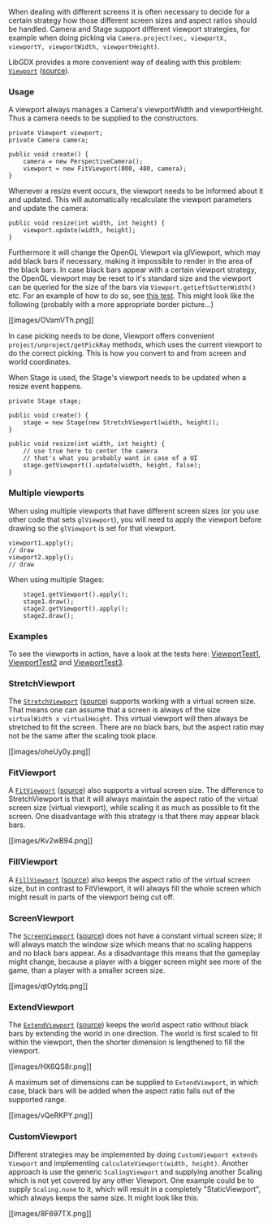 When dealing with different screens it is often necessary to decide for a certain strategy how those different screen sizes and aspect ratios should be handled. Camera and Stage support different viewport strategies, for example when doing picking via `Camera.project(vec, viewportX, viewportY, viewportWidth, viewportHeight)`.

LibGDX provides a more convenient way of dealing with this problem: [`Viewport`](http://libgdx.badlogicgames.com/nightlies/docs/api/com/badlogic/gdx/utils/viewport/Viewport.html) ([source](https://github.com/libgdx/libgdx/blob/master/gdx/src/com/badlogic/gdx/utils/viewport/Viewport.java)).

### Usage ###
A viewport always manages a Camera's viewportWidth and viewportHeight. Thus a camera needs to be supplied to the constructors.

    private Viewport viewport;
    private Camera camera;

    public void create() {
        camera = new PerspectiveCamera();
        viewport = new FitViewport(800, 480, camera);
    }

Whenever a resize event occurs, the viewport needs to be informed about it and updated. This will automatically recalculate the viewport parameters and update the camera:

    public void resize(int width, int height) {
        viewport.update(width, height);
    }

Furthermore it will change the OpenGL Viewport via glViewport, which may add black bars if necessary, making it impossible to render in the area of the black bars. In case black bars appear with a certain viewport strategy, the OpenGL viewport may be reset to it's standard size and the viewport can be queried for the size of the bars via `Viewport.getLeftGutterWidth()` etc. For an example of how to do so, see [this test](https://github.com/libgdx/libgdx/blob/master/tests/gdx-tests/src/com/badlogic/gdx/tests/ViewportTest2.java). This might look like the following (probably with a more appropriate border picture...)

[[images/OVamVTh.png]]

In case picking needs to be done, Viewport offers convenient `project/unproject/getPickRay` methods, which uses the current viewport to do the correct picking. This is how you convert to and from screen and world coordinates.

When Stage is used, the Stage's viewport needs to be updated when a resize event happens.

    private Stage stage;

    public void create() {
        stage = new Stage(new StretchViewport(width, height));
    }

    public void resize(int width, int height) {
        // use true here to center the camera
        // that's what you probably want in case of a UI
        stage.getViewport().update(width, height, false);
    }

### Multiple viewports

When using multiple viewports that have different screen sizes (or you use other code that sets `glViewport`), you will need to apply the viewport before drawing so the `glViewport` is set for that viewport.

    viewport1.apply();
    // draw
    viewport2.apply();
    // draw

When using multiple Stages:

        stage1.getViewport().apply();
        stage1.draw();
        stage2.getViewport().apply();
        stage2.draw();

### Examples

To see the viewports in action, have a look at the tests here: [ViewportTest1](https://github.com/libgdx/libgdx/blob/master/tests/gdx-tests/src/com/badlogic/gdx/tests/ViewportTest1.java), [ViewportTest2](https://github.com/libgdx/libgdx/blob/master/tests/gdx-tests/src/com/badlogic/gdx/tests/ViewportTest2.java) and [ViewportTest3](https://github.com/libgdx/libgdx/blob/master/tests/gdx-tests/src/com/badlogic/gdx/tests/ViewportTest3.java).

### StretchViewport ###
The [`StretchViewport`](http://libgdx.badlogicgames.com/nightlies/docs/api/com/badlogic/gdx/utils/viewport/StretchViewport.html) ([source](https://github.com/libgdx/libgdx/blob/master/gdx/src/com/badlogic/gdx/utils/viewport/StretchViewport.java))  supports working with a virtual screen size. That means one can assume that a screen is always of the size `virtualWidth x virtualHeight`. This virtual viewport will then always be stretched to fit the screen. There are no black bars, but the aspect ratio may not be the same after the scaling took place.

[[images/oheUy0y.png]]

### FitViewport ###
A [`FitViewport`](http://libgdx.badlogicgames.com/nightlies/docs/api/com/badlogic/gdx/utils/viewport/FitViewport.html) ([source](https://github.com/libgdx/libgdx/blob/master/gdx/src/com/badlogic/gdx/utils/viewport/FitViewport.java)) also supports a virtual screen size. The difference to StretchViewport is that it will always maintain the aspect ratio of the virtual screen size (virtual viewport), while scaling it as much as possible to fit the screen. One disadvantage with this strategy is that there may appear black bars.

[[images/Kv2wB94.png]]

### FillViewport ###
A [`FillViewport`](http://libgdx.badlogicgames.com/nightlies/docs/api/com/badlogic/gdx/utils/viewport/FillViewport.html) ([source](https://github.com/libgdx/libgdx/blob/master/gdx/src/com/badlogic/gdx/utils/viewport/FillViewport.java)) also keeps the aspect ratio of the virtual screen size, but in contrast to FitViewport, it will always fill the whole screen which might result in parts of the viewport being cut off.

### ScreenViewport ###
The [`ScreenViewport`](http://libgdx.badlogicgames.com/nightlies/docs/api/com/badlogic/gdx/utils/viewport/ScreenViewport.html) ([source](https://github.com/libgdx/libgdx/blob/master/gdx/src/com/badlogic/gdx/utils/viewport/ScreenViewport.java)) does not have a constant virtual screen size; it will always match the window size which means that no scaling happens and no black bars appear. As a disadvantage this means that the gameplay might change, because a player with a bigger screen might see more of the game, than a player with a smaller screen size.

[[images/qtOytdq.png]]

### ExtendViewport ###
The [`ExtendViewport`](http://libgdx.badlogicgames.com/nightlies/docs/api/com/badlogic/gdx/utils/viewport/ExtendViewport.html) ([source](https://github.com/libgdx/libgdx/blob/master/gdx/src/com/badlogic/gdx/utils/viewport/ExtendViewport.java)) keeps the world aspect ratio without black bars by extending the world in one direction. The world is first scaled to fit within the viewport, then the shorter dimension is lengthened to fill the viewport.

[[images/HX6QS8r.png]]

A maximum set of dimensions can be supplied to `ExtendViewport`, in which case, black bars will be added when the aspect ratio falls out of the supported range.

[[images/vQeRKPY.png]]

### CustomViewport ###
Different strategies may be implemented by doing `CustomViewport extends Viewport` and implementing `calculateViewport(width, height)`. Another approach is use the generic `ScalingViewport` and supplying another Scaling which is not yet covered by any other Viewport. One example could be to supply `Scaling.none` to it, which will result in a completely "StaticViewport", which always keeps the same size. It might look like this:

[[images/8F697TX.png]]